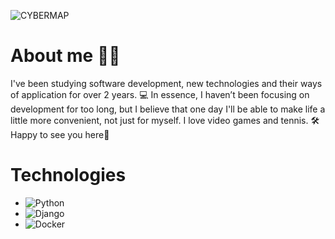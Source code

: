 ![CYBERMAP](https://i.pinimg.com/originals/7b/2c/ce/7b2cce4cc35020a5da4729270300b175.gif)

# About me 👨‍💻
I've been studying software development, new technologies and their ways of application for over 2 years. 💻
In essence, I haven’t been focusing on development for too long, but I believe that one day I'll be able to make life a little more convenient, not just for myself. I love video games and tennis. 🛠️
Happy to see you here🕺

# Technologies

* ![Python](https://img.shields.io/badge/Python-3776AB?style=for-the-badge&logo=python&logoColor=white)
* ![Django](https://img.shields.io/badge/Django-092E20?style=for-the-badge&logo=django&logoColor=white)
* ![Docker](https://img.shields.io/badge/Docker-2496ED?style=for-the-badge&logo=docker&logoColor=white)







